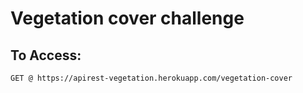 # Vegetation cover challenge

## To Access:

`GET @ https://apirest-vegetation.herokuapp.com/vegetation-cover`